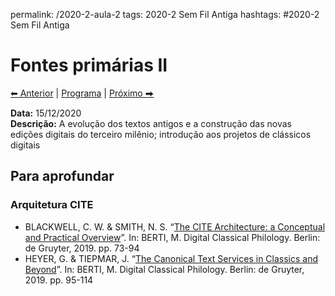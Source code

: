 permalink: /2020-2-aula-2
tags: 2020-2 Sem Fil Antiga
hashtags: #2020-2 Sem Fil Antiga

# Fontes primárias II

[⬅ Anterior](2020-2-aula-1) | [Programa](2020-2-sem) | [Próximo ⮕](2020-2-aula-3)

**Data:** 15/12/2020  
**Descrição:** A evolução dos textos antigos e a construção das novas edições digitais do terceiro milênio; introdução aos projetos de clássicos digitais  


## Para aprofundar

### Arquitetura CITE

- BLACKWELL, C. W. & SMITH, N. S. “[The CITE Architecture: a Conceptual and Practical Overview](https://www.degruyter.com/view/book/9783110599572/10.1515/9783110599572-006.xml)”. In: BERTI, M. Digital Classical Philology. Berlin: de Gruyter, 2019. pp. 73-94
- HEYER, G. & TIEPMAR, J. “[The Canonical Text Services in Classics and Beyond](https://www.degruyter.com/view/book/9783110599572/10.1515/9783110599572-007.xml)”. In: BERTI, M. Digital Classical Philology. Berlin: de Gruyter, 2019. pp. 95-114
